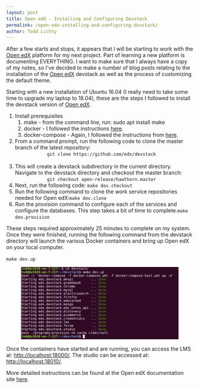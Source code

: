 ```yaml
---
layout: post
title: Open edX - Installing and Configuring Devstack
permalink: /open-edx-installing-and-configuring-devstack/
author: Todd Lichty
---
```

<p>After a few starts and stops, it appears that I will be starting to work with the <a href="https://open.edx.org/">Open edX</a> platform for my next project. Part of learning a new platform is documenting EVERYTHING. I want to make sure that I always have a copy of my notes, so I've decided to make a number of blog posts relating to the installation of the <a href="https://open.edx.org/">Open edX</a> devstack as well as the process of customizing the default theme.</p><p>Starting with a new installation of Ubuntu 16.04 (I really need to take some time to upgrade my laptop to 18.04), these are the steps I followed to install the devstack version of <a href="https://open.edx.org/">Open edX</a>.</p><!--kg-card-begin: html--><ol>
    <li>Install prerequisites
        <ol>
            <li>make - from the command line, run: sudo apt install make</li>
            <li>docker - I followed the instructions <a href="https://www.digitalocean.com/community/tutorials/how-to-install-and-use-docker-on-ubuntu-18-04" target="_blank">here</a>.</li>
            <li>docker-compose - Again, I followed the instructions from <a href="https://www.digitalocean.com/community/tutorials/how-to-install-docker-compose-on-ubuntu-18-04" target="_blank">here</a>.</li>
        </ol>
    </li>
    <li>From a command prompt, run the following code to clone the master branch of the latest repository:
        <code>
            git clone https://github.com/edx/devstack
        </code>
    </li>
    <li>This will create a devstack subdirectory in the current directory. Navigate to the devstack directory and checkout the master branch:
        <code>
            git checkout open-release/hawthorn.master</code></li>
    <li>Next, run the following code:
        <code>make dev.checkout</code></li>
    <li>Run the following command to clone the work service repositories needed for Open edX:<code>make dev.clone</code></li>
    <li>Run the provision command to configure each of the services and configure the databases. This step takes a bit of time to complete.<code>make dev.provision</code></li>
</ol>
<!--kg-card-end: html--><p>These steps required approximately 25 minutes to complete on my system. Once they were finished, running the following command from the devstack directory will launch the various Docker containers and bring up Open edX on your local computer.</p><!--kg-card-begin: html--><code>make dev.up</code><!--kg-card-end: html--><figure class="kg-card kg-image-card"><img src="/images/openedx_make_dev_up.png" class="kg-image"></figure><!--kg-card-begin: html-->Once the containers have started and are running, you can access the LMS at: <a href="http://localhost:18000/">http://localhost:18000/</a>. The studio can be accessed at: <a href="http://localhost:18000/">http://localhost:18010/</a>.

More detailed instructions can be found at the Open edX documentation site <a href="https://edx.readthedocs.io/projects/edx-installing-configuring-and-running/en/latest/installation/index.html">here</a>.<!--kg-card-end: html-->